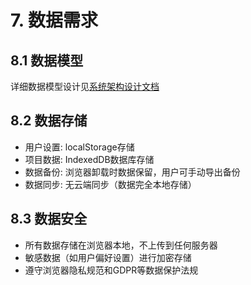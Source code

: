 # 7. 数据需求

## 8.1 数据模型
详细数据模型设计见[系统架构设计文档](docs/architecture-design.md)

## 8.2 数据存储
- 用户设置: localStorage存储
- 项目数据: IndexedDB数据库存储
- 数据备份: 浏览器卸载时数据保留，用户可手动导出备份
- 数据同步: 无云端同步（数据完全本地存储）

## 8.3 数据安全
- 所有数据存储在浏览器本地，不上传到任何服务器
- 敏感数据（如用户偏好设置）进行加密存储
- 遵守浏览器隐私规范和GDPR等数据保护法规